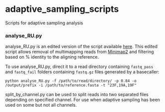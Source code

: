 # adaptive_sampling_scripts
Scripts for adaptive sampling analysis

### analyse_RU.py

analyse_RU.py is an edited version of the script available [here](https://github.com/SR-Martin/Adaptive-Sequencing-Analysis-Scripts).
This edited script allows removal of multimapping reads from [Minimap2](https://github.com/lh3/minimap2) and filtering based on % identity to the aligning reference.

To use analyse_RU.py, direct it to a read directory containing `fastq_pass` and `fastq_fail` folders containing `fastq.gz` files generated by a basecaller:
```
python analyse_RU.py -f /path/to/read/directory/ -p 0.84 -o /output/prefix -i /path/to/reference.fasta -t "23F,19A,19F"
```

split_by_channel.py can be used to split reads into two separated files depending on specified channel. For use when adaptive sampling has been used on some but not all channels.
